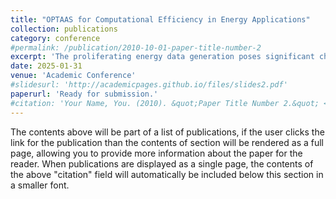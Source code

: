 ```yaml
---
title: "OPTAAS for Computational Efficiency in Energy Applications"
collection: publications
category: conference
#permalink: /publication/2010-10-01-paper-title-number-2
excerpt: 'The proliferating energy data generation poses significant challenges across various energy applications. This study focuses on one such energy application: cost-optimization of single households. Households with limited computing capacity need an online decision-making process to efficiently utilize their renewable resources and effectively manage their energy data. This paper presents OPTAAS (Optimization as a Service), a framework designed to implement online decision-making for households to resolve optimization problems efficiently and in a timely manner.'
date: 2025-01-31
venue: 'Academic Conference'
#slidesurl: 'http://academicpages.github.io/files/slides2.pdf'
paperurl: 'Ready for submission.'
#citation: 'Your Name, You. (2010). &quot;Paper Title Number 2.&quot; <i>Journal 1</i>. 1(2).'
---
```


The contents above will be part of a list of publications, if the user clicks the link for the publication than the contents of section will be rendered as a full page, allowing you to provide more information about the paper for the reader. When publications are displayed as a single page, the contents of the above "citation" field will automatically be included below this section in a smaller font.
